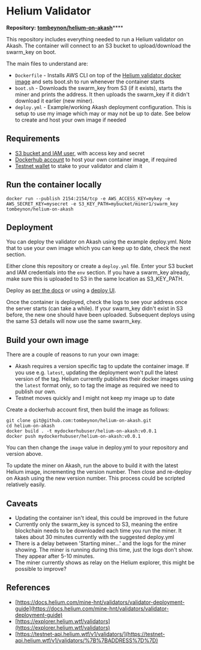 # Helium Validator

**Repository:** [**tombeynon/helium-on-akash**](https://github.com/tombeynon/helium-on-akash)\*\*\*\*

This repository includes everything needed to run a Helium validator on Akash. The container will connect to an S3 bucket to upload/download the swarm\_key on boot.

The main files to understand are:

* `Dockerfile` - Installs AWS CLI on top of the [Helium validator docker image](https://quay.io/team-helium/validator) and sets boot.sh to run whenever the container starts
* `boot.sh` - Downloads the swarm\_key from S3 \(if it exists\), starts the miner and prints the address. It then uploads the swarm\_key if it didn't download it earlier \(new miner\).
* `deploy.yml` - Example/working Akash deployment configuration. This is setup to use my image which may or may not be up to date. See below to create and host your own image if needed

## Requirements

* [S3 bucket and IAM user](https://docs.aws.amazon.com/AmazonS3/latest/userguide/example-walkthroughs-managing-access-example1.html#grant-permissions-to-user-in-your-account-step1), with access key and secret
* [Dockerhub account](https://hub.docker.com/signup) to host your own container image, if required
* [Testnet wallet](https://docs.helium.com/mine-hnt/validators/validator-deployment-guide#create-testnet-wallet) to stake to your validator and claim it

## Run the container locally

```text
docker run --publish 2154:2154/tcp -e AWS_ACCESS_KEY=mykey -e AWS_SECRET_KEY=mysecret -e S3_KEY_PATH=mybucket/miner1/swarm_key tombeynon/helium-on-akash
```

## Deployment

You can deploy the validator on Akash using the example deploy.yml. Note that to use your own image which you can keep up to date, check the next section.

Either clone this repository or create a `deploy.yml` file. Enter your S3 bucket and IAM credentials into the `env` section. If you have a swarm\_key already, make sure this is uploaded to S3 in the same location as S3\_KEY\_PATH.

Deploy as [per the docs](https://docs.akash.network/guides/deploy) or using a [deploy UI](https://github.com/tombeynon/akash-deploy).

Once the container is deployed, check the logs to see your address once the server starts \(can take a while\). If your swarm\_key didn't exist in S3 before, the new one should have been uploaded. Subsequent deploys using the same S3 details will now use the same swarm\_key.

## Build your own image

There are a couple of reasons to run your own image:

* Akash requires a version specific tag to update the container image. If you use e.g. `latest`, updating the deployment won't pull the latest version of the tag. Helium currently publishes their docker images using the `latest` format only, so to tag the image as required we need to publish our own.
* Testnet moves quickly and I might not keep my image up to date

Create a dockerhub account first, then build the image as follows:

```text
git clone git@github.com:tombeynon/helium-on-akash.git
cd helium-on-akash
docker build . -t mydockerhubuser/helium-on-akash:v0.0.1
docker push mydockerhubuser/helium-on-akash:v0.0.1
```

You can then change the `image` value in deploy.yml to your repository and version above.

To update the miner on Akash, run the above to build it with the latest Helium image, incrementing the version number. Then close and re-deploy on Akash using the new version number. This process could be scripted relatively easily.

## Caveats

* Updating the container isn't ideal, this could be improved in the future
* Currently only the swarm\_key is synced to S3, meaning the entire blockchain needs to be downloaded each time you run the miner. It takes about 30 minutes currently with the suggested deploy.yml
* There is a delay between 'Starting miner...' and the logs for the miner showing. The miner is running during this time, just the logs don't show. They appear after 5-10 minutes.
* The miner currently shows as relay on the Helium explorer, this might be possible to improve?

## References

* [https://docs.helium.com/mine-hnt/validators/validator-deployment-guide](https://docs.helium.com/mine-hnt/validators/validator-deployment-guide)
* [https://explorer.helium.wtf/validators](https://explorer.helium.wtf/validators)
* [https://testnet-api.helium.wtf/v1/validators/](https://testnet-api.helium.wtf/v1/validators/%7B%7BADDRESS%7D%7D)

